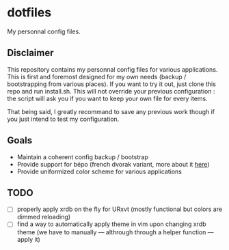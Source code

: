 # dotfiles

My personnal config files.

## Disclaimer

This repository contains my personnal config files for various applications.
This is first and foremost designed for my own needs (backup / bootstrapping
from various places).
If you want to try it out, just clone this repo and run install.sh.
This will not override your previous configuration : the script will
ask you if you want to keep your own file for every items.

That being said, I greatly recommand to save any previous work though if you
just intend to test my configuration.

## Goals

- Maintain a coherent config backup / bootstrap
- Provide support for bépo (french dvorak variant, more about it [here](http://bepo.fr/wiki/Accueil))
- Provide uniformized color scheme for various applications

## TODO

- [ ] properly apply xrdb on the fly for URxvt (mostly functional but colors are dimmed reloading)
- [ ] find a way to automatically apply theme in vim upon changing xrdb theme (we have to manually — althrough through a helper function — apply it)

